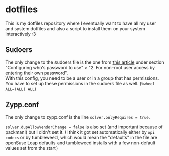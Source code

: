 # dotfiles

This is my dotfiles repository where I eventually want to have all my user and system dotfiles and also a script to install them on your system interactively :3

## Sudoers
The only change to the sudoers file is the one from [this article](https://www.suse.com/support/kb/doc/?id=000016906) under section "Configuring who's password to use" > "2. For non-root user access by entering their own password".  
With this config, you need to be a user or in a group that has permissions. You have to set up these permissions in the sudoers file as well. (`%wheel        ALL=(ALL) ALL`) 

## Zypp.conf
The only change to zypp.conf is the line `solver.onlyRequires = true`. 

`solver.dupAllowVendorChange = false` is also set (and important because of packman!) but I didn't set it. (I think it got set automatically either by `opi codecs` or by tumbleweed, which would mean the "defaults" in the file are openSuse Leap defaults and tumbleweed installs with a few non-default values set from the start)
